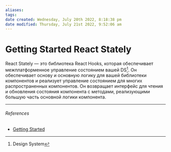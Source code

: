 ```yaml
---
aliases: 
tags: 
date created: Wednesday, July 20th 2022, 8:18:38 pm
date modified: Thursday, July 21st 2022, 9:52:06 am
---
```


# Getting Started React Stately

React Stately — это библиотека React Hooks, которая обеспечивает межплатформенное управление состоянием вашей DS[^1]. Он обеспечивает основу и основную логику для вашей библиотеки компонентов и реализует управление состоянием для многих распространенных компонентов. Он возвращает интерфейс для чтения и обновления состояния компонента с методами, реализующими большую часть основной логики компонента.

---

###### References

- [Getting Started](https://react-spectrum.adobe.com/react-stately/getting-started.html)

[^1]: Design System

